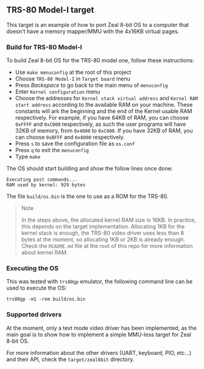 ## TRS-80 Model-I target

This target is an example of how to port Zeal 8-bit OS to a computer that doesn't have a memory mapper/MMU with the 4x16KB virtual pages.

### Build for TRS-80 Model-I

To build Zeal 8-bit OS for the TRS-80 model one, follow these instructions:
* Use `make menuconfig` at the root of this project
* Choose `TRS-80 Model-I` in `Target board` menu
* Press *Backspace* to go back to the main menu of `menuconfig`
* Enter `Kernel configuration` menu
* Choose the addresses for `Kernel stack virtual address` and `Kernel RAM start address` according to the available RAM on your machine. These constants will ark the beginning and the end of the Kernel usable RAM respectively. For example, if you have 64KB of RAM, you can choose `0xFFFF` and `0xC000` respectively, as such the user programs will have 32KB of memory, from `0x4000` to `0xC000`. If you have 32KB of RAM, you can choose `0xBFFF` and `0x8000` respectively.
* Press `s` to save the configuration file as `os.conf`
* Press `q` to exit the `menuconfig`
* Type `make`

The OS should start building and show the follow lines once done:
```
Executing post commands...
RAM used by kernel: 929 bytes
```

The file `build/os.bin` is the one to use as a ROM for the TRS-80.


> Note
>
> In the steps above, the allocated kernel RAM size is 16KB. In practice, this depends on the target implementation. Allocating 1KB for the kernel stack is enough, the TRS-80 video driver uses less than 8 bytes at the moment, so allocating 1KB or 2KB is already enough. Check the `README.md` file at the root of this repo for more information about kernel RAM.

### Executing the OS

This was tested with `trs80gp` emulator, the following command line can be used to execute the OS:
```
trs80gp -m1 -rom build/os.bin
```

### Supported drivers

At the moment, only a text mode video driver has been implemented, as the main goal is to show how to implement a simple MMU-less target for Zeal 8-bit OS.

For more information about the other drivers (UART, keyboard, PIO, etc...) and their API, check the `target/zeal8bit` directory.